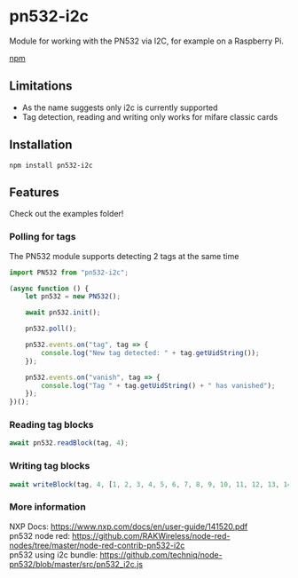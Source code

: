 # pn532-i2c

Module for working with the PN532 via I2C, for example on a Raspberry Pi.

[npm](https://www.npmjs.com/package/pn532-i2c)

## Limitations

* As the name suggests only i2c is currently supported
* Tag detection, reading and writing only works for mifare classic cards

## Installation

```
npm install pn532-i2c
```

## Features

Check out the examples folder!

### Polling for tags

The PN532 module supports detecting 2 tags at the same time

```js
import PN532 from "pn532-i2c";

(async function () {
    let pn532 = new PN532();

    await pn532.init();

    pn532.poll();

    pn532.events.on("tag", tag => {
        console.log("New tag detected: " + tag.getUidString());
    });

    pn532.events.on("vanish", tag => {
        console.log("Tag " + tag.getUidString() + " has vanished");
    });
})();
```

### Reading tag blocks

```js
await pn532.readBlock(tag, 4);
```

### Writing tag blocks

```js
await writeBlock(tag, 4, [1, 2, 3, 4, 5, 6, 7, 8, 9, 10, 11, 12, 13, 14, 15, 16]);
```

### More information

NXP Docs: https://www.nxp.com/docs/en/user-guide/141520.pdf  
pn532 node red: https://github.com/RAKWireless/node-red-nodes/tree/master/node-red-contrib-pn532-i2c  
pn532 using i2c bundle: https://github.com/techniq/node-pn532/blob/master/src/pn532_i2c.js  